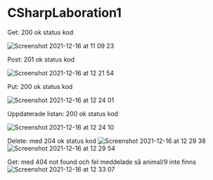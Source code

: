 # CSharpLaboration1

Get: 200 ok status kod

![Screenshot 2021-12-16 at 11 09 23](https://user-images.githubusercontent.com/59660604/146352919-11d922e4-452d-4859-9232-19c2dd601075.png)

Post: 201 ok status kod

![Screenshot 2021-12-16 at 12 21 54](https://user-images.githubusercontent.com/59660604/146363248-aef021ef-0fd8-4bff-8767-6081e2b2c363.png)

Put: 200 ok status kod

![Screenshot 2021-12-16 at 12 24 01](https://user-images.githubusercontent.com/59660604/146363279-9aa2de5c-fd44-462e-a9fa-d42ac509119b.png)

Uppdaterade listan: 200 ok status kod

![Screenshot 2021-12-16 at 12 24 10](https://user-images.githubusercontent.com/59660604/146363293-573e6b97-eace-41d8-85d6-76c860974425.png)

Delete: med 204 ok status kod
![Screenshot 2021-12-16 at 12 29 38](https://user-images.githubusercontent.com/59660604/146364682-7a7ebf52-3662-4d96-9936-477fa8a1768d.png)
![Screenshot 2021-12-16 at 12 29 54](https://user-images.githubusercontent.com/59660604/146364689-882d6078-9999-4cb5-96dd-26ce239bdef4.png)

Get: med 404 not found och fel meddelade så animal/9 inte finns
![Screenshot 2021-12-16 at 12 33 07](https://user-images.githubusercontent.com/59660604/146364720-01cff2b9-3bb2-4766-aaa1-e7af091c7598.png)
